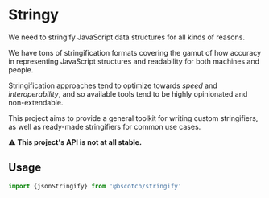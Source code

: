 # Stringy

We need to stringify JavaScript data structures for all kinds of reasons.

We have tons of stringification formats covering the gamut of how accuracy in representing JavaScript structures and readability for both machines and people.

Stringification approaches tend to optimize towards *speed* and *interoperability*, and so available tools tend to be highly opinionated and non-extendable.

This project aims to provide a general toolkit for writing custom stringifiers, as well as ready-made stringifiers for common use cases.

**⚠️ This project's API is not at all stable.**

## Usage

```ts
import {jsonStringify} from '@bscotch/stringify'


```